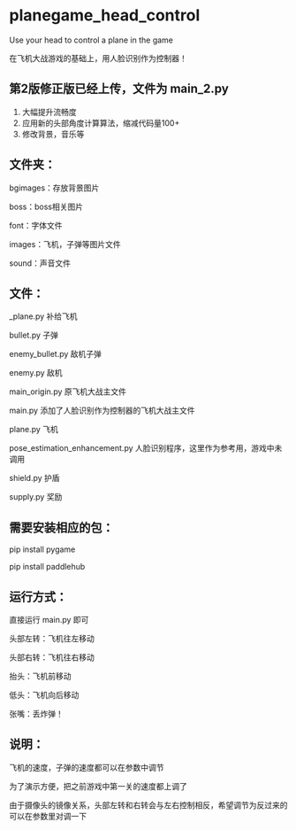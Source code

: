 # planegame_head_control
Use your head to control a plane in the game

在飞机大战游戏的基础上，用人脸识别作为控制器！

## 第2版修正版已经上传，文件为 main_2.py

1. 大幅提升流畅度
2. 应用新的头部角度计算算法，缩减代码量100+
3. 修改背景，音乐等



## 文件夹：
bgimages：存放背景图片

boss：boss相关图片

font：字体文件

images：飞机，子弹等图片文件

sound：声音文件

## 文件：
_plane.py 补给飞机

bullet.py 子弹

enemy_bullet.py 敌机子弹

enemy.py 敌机

main_origin.py 原飞机大战主文件

main.py 添加了人脸识别作为控制器的飞机大战主文件

plane.py 飞机

pose_estimation_enhancement.py 人脸识别程序，这里作为参考用，游戏中未调用

shield.py 护盾

supply.py 奖励

## 需要安装相应的包：
pip install pygame

pip install paddlehub

## 运行方式：
直接运行 main.py 即可

头部左转：飞机往左移动

头部右转：飞机往右移动

抬头：飞机前移动

低头：飞机向后移动

张嘴：丢炸弹！


## 说明：
飞机的速度，子弹的速度都可以在参数中调节

为了演示方便，把之前游戏中第一关的速度都上调了

由于摄像头的镜像关系，头部左转和右转会与左右控制相反，希望调节为反过来的可以在参数里对调一下

